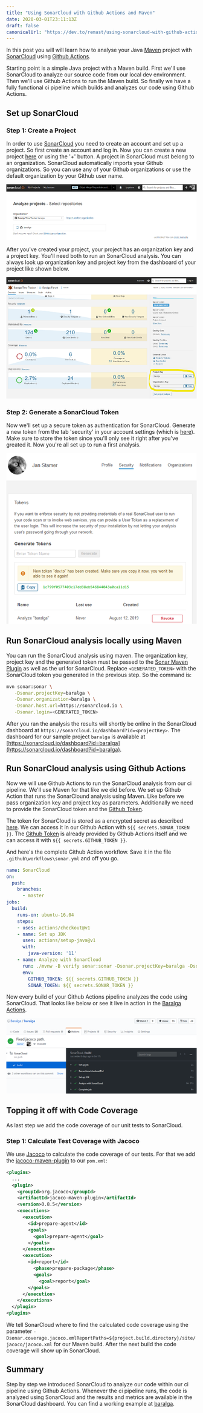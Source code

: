 ```yaml
---
title: "Using SonarCloud with Github Actions and Maven"
date: 2020-03-01T23:11:13Z
draft: false
canonicalUrl: "https://dev.to/remast/using-sonarcloud-with-github-actions-and-maven-31kg"
---
```


In this post you will will learn how to analyse your Java [Maven](https://maven.apache.org/) project with [SonarCloud](https://sonarcloud.io/) using [Github Actions](https://github.com/features/actions). 

Starting point is a simple Java project with a Maven build. First we'll use SonarCloud to analyze our source code from our local dev environment. Then we'll use Github Actions to run the Maven build. So finally we have a fully functional ci pipeline which builds and analyzes our code using Github Actions.

## Set up SonarCloud

### Step 1: Create a Project
In order to use [SonarCloud](https://sonarcloud.io/) you need to create an account and set up a project. So first create an account and log in. Now you can create a new project [here](https://sonarcloud.io/projects/create) or using the '+' button. A project in SonarCloud must belong to an organization. SonarCloud automatically imports your Github organizations. So you can use any of your Github organizations or use the default organization by your Github user name. 

![SonarCloud Create Project](SonarCloud_CreateProject.png)

After you've created your project, your project has an organization key and a project key. You'll need both to run an SonarCloud analysis. You can always look up organization key and project key from the dashboard
of your project like shown below.

![SonarCloud Project Key](SonarCloud_ProjectKey.png)

### Step 2: Generate a SonarCloud Token
Now we'll set up a secure token as authentication for SonarCloud. Generate a new token from the tab 'security' in your account settings (which is [here](https://sonarcloud.io/account/security/)). Make sure to store the token since you'll only see it right after you've greated it. Now you're all set up to run a first analysis.

![SonarCloud Generate Token](SonarCloud_GenerateToken.png)

## Run SonarCloud analysis locally using Maven
You can run the SonarCloud analysis using maven. The organization key, project key and the generated token must be passed to the [Sonar Maven Plugin](https://docs.sonarqube.org/latest/analysis/scan/sonarscanner-for-maven/) as well as the url for SonarCloud. Replace `<GENERATED_TOKEN>` with the SonarCloud token you generated in the previous step. So the command is:

```bash
mvn sonar:sonar \
   -Dsonar.projectKey=baralga \
   -Dsonar.organization=baralga \
   -Dsonar.host.url=https://sonarcloud.io \
   -Dsonar.login=<GENERATED_TOKEN>
```

After you ran the analysis the results will shortly be online in the SonarCloud dashboard at `https://sonarcloud.io/dashboard?id=<projectKey>`. The dashboard for our sample project `baralga` is available at [https://sonarcloud.io/dashboard?id=baralga](https://sonarcloud.io/dashboard?id=baralga).

## Run SonarCloud analysis using Github Actions
Now we will use Github Actions to run the SonarCloud analysis from our ci pipeline. We'll use Maven for that like we did before. We set up Github Action that runs the SonarClound analysis using Maven. Like before we pass organization key and project key as parameters. Additionally we need to provide the SonarCloud token and the [Github Token](https://help.github.com/en/actions/configuring-and-managing-workflows/authenticating-with-the-github_token).

The token for SonarCloud is stored as a encrypted secret as described [here](https://help.github.com/en/actions/configuring-and-managing-workflows/creating-and-storing-encrypted-secrets). We can access it in our Github Action with `${{ secrets.SONAR_TOKEN }}`. The [Github Token](https://help.github.com/en/actions/configuring-and-managing-workflows/authenticating-with-the-github_token) is already provided by Github Actions itself and we can access it with `${{ secrets.GITHUB_TOKEN }}`.


And here's the complete Github Action workflow. Save it in the file `.github\workflows\sonar.yml` and off you go.
```yaml
name: SonarCloud
on:
  push:
    branches:
      - master
jobs:
  build:
    runs-on: ubuntu-16.04
    steps:
    - uses: actions/checkout@v1
    - name: Set up JDK
      uses: actions/setup-java@v1
      with:
        java-version: '11'
    - name: Analyze with SonarCloud
      run: ./mvnw -B verify sonar:sonar -Dsonar.projectKey=baralga -Dsonar.organization=baralga -Dsonar.host.url=https://sonarcloud.io -Dsonar.login=$SONAR_TOKEN
      env:
        GITHUB_TOKEN: ${{ secrets.GITHUB_TOKEN }}
        SONAR_TOKEN: ${{ secrets.SONAR_TOKEN }}
```

Now every build of your Github Actions pipeline analyzes the code using SonarCloud. That looks like below or see it live in action in the [Baralga Actions](https://github.com/Baralga/baralga/actions).

![Baralga SonarCloud Build](https://github.com/remast/remast.github.io/raw/master/posts/2020-03_SonarCloud_with_GithubAction_and_Maven/SonarCloud_GithubActionsBuild.png)

## Topping it off with Code Coverage
As last step we add the code coverage of our unit tests to SonarCloud. 

### Step 1: Calculate Test Coverage with Jacoco
We use [Jacoco](https://www.eclemma.org/jacoco/) to calculate the code coverage of our tests. For that we add the [jacoco-maven-plugin](https://www.eclemma.org/jacoco/trunk/doc/maven.html) to our `pom.xml`:

```xml
<plugins>
  ...
  <plugin>
    <groupId>org.jacoco</groupId>
    <artifactId>jacoco-maven-plugin</artifactId>
    <version>0.8.5</version>
    <executions>
      <execution>
        <id>prepare-agent</id>
        <goals>
          <goal>prepare-agent</goal>
        </goals>
      </execution>
      <execution>
        <id>report</id>
          <phase>prepare-package</phase>
          <goals>
            <goal>report</goal>
        </goals>
      </execution>
    </executions>
  </plugin>
<plugins>
```

We tell SonarCloud where to find the calculated code coverage using the parameter `-Dsonar.coverage.jacoco.xmlReportPaths=${project.build.directory}/site/jacoco/jacoco.xml` for our Maven build. After the next build the code coverage will show up in SonarCloud.

## Summary

Step by step we introduced SonarCloud to analyze our code within our ci pipeline using Github Actions. Whenever the ci pipeline runs, the code is analyzed using SonarCloud and the results and metrics are available
in the SonarCloud dashboard. You can find a working example at [baralga](https://github.com/Baralga/baralga).